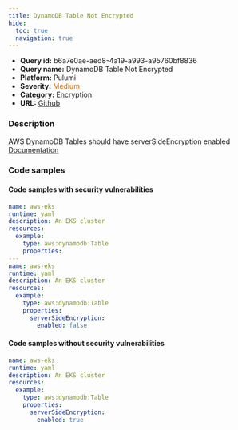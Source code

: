 ```yaml
---
title: DynamoDB Table Not Encrypted
hide:
  toc: true
  navigation: true
---
```


<style>
  .highlight .hll {
    background-color: #ff171742;
  }
  .md-content {
    max-width: 1100px;
    margin: 0 auto;
  }
</style>

-   **Query id:** b6a7e0ae-aed8-4a19-a993-a95760bf8836
-   **Query name:** DynamoDB Table Not Encrypted
-   **Platform:** Pulumi
-   **Severity:** <span style="color:#C60">Medium</span>
-   **Category:** Encryption
-   **URL:** [Github](https://github.com/Checkmarx/kics/tree/master/assets/queries/pulumi/aws/dynamodb_table_not_encrypted)

### Description
AWS DynamoDB Tables should have serverSideEncryption enabled<br>
[Documentation](https://www.pulumi.com/registry/packages/aws/api-docs/dynamodb/table/#serversideencryption_yaml)

### Code samples
#### Code samples with security vulnerabilities
```yaml title="Positive test num. 1 - yaml file" hl_lines="17 7"
name: aws-eks
runtime: yaml
description: An EKS cluster
resources:
  example:
    type: aws:dynamodb:Table
    properties:
---
name: aws-eks
runtime: yaml
description: An EKS cluster
resources:
  example:
    type: aws:dynamodb:Table
    properties:
      serverSideEncryption:
        enabled: false


```


#### Code samples without security vulnerabilities
```yaml title="Negative test num. 1 - yaml file"
name: aws-eks
runtime: yaml
description: An EKS cluster
resources:
  example:
    type: aws:dynamodb:Table
    properties:
      serverSideEncryption:
        enabled: true

```
